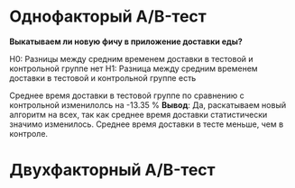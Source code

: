 # Однофакторый A/B-тест

**Выкатываем ли новую фичу в приложение доставки еды?**

H0: Разницы между средним временем доставки в тестовой и контрольной группе нет
H1: Разница между средним временем доставки в тестовой и контрольной группе есть

Среднее время доставки в тестовой группе по сравнению с контрольной изменилолсь на -13.35 %
**Вывод**: Да, раскатываем новый алгоритм на всех, так как среднее время доставки статистически значимо изменилось. Среднее время доставки в тесте меньше, чем в контроле.



# Двухфакторный A/B-тест
